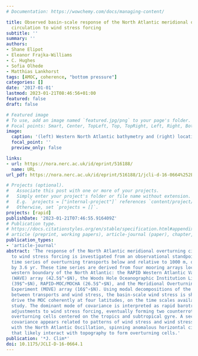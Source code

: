 ```yaml
---
# Documentation: https://wowchemy.com/docs/managing-content/

title: Observed basin-scale response of the North Atlantic meridional overturning
  circulation to wind stress forcing
subtitle: ''
summary: ''
authors:
- Shane Elipot
- Eleanor Frajka-Williams
- C. Hughes
- Sofia Olhede
- Matthias Lankhorst
tags: [AMOC, coherence, "bottom pressure"]
categories: []
date: '2017-01-01'
lastmod: 2023-01-21T08:46:56+01:00
featured: false
draft: false

# Featured image
# To use, add an image named `featured.jpg/png` to your page's folder.
# Focal points: Smart, Center, TopLeft, Top, TopRight, Left, Right, BottomLeft, Bottom, BottomRight.
image:
  caption: '(left) Western North Atlantic bathymetry and (right) locations of western boundary arrays used to derive western boundary overturning transports. At (left) the black longitude– latitude boxes delineate the close-ups at (right); (top)–(bottom) from north to south, these are RAPID WAVE Line B, Woods Hole Line W, RAPID–MOC/MOCHA (west moorings only), and MOVE array (west moorings only). '
  focal_point: ''
  preview_only: false

links:
- url: https://nora.nerc.ac.uk/id/eprint/516188/
  name: URL
url_pdf: https://nora.nerc.ac.uk/id/eprint/516188/1/jcli-d-16-0664%252E1.pdf

# Projects (optional).
#   Associate this post with one or more of your projects.
#   Simply enter your project's folder or file name without extension.
#   E.g. `projects = ["internal-project"]` references `content/project/deep-learning/index.md`.
#   Otherwise, set `projects = []`.
projects: [rapid]
publishDate: '2023-01-21T07:46:55.916409Z'
# Publication type.
# https://docs.citationstyles.org/en/stable/specification.html#appendix-iii-types
# article (preprint, working papers), article-journal (paper), chapter, dataset, document (catch all), motion_picture (video), post (post on online forum), post-weblog (post on blog), report (technical report, with container-title for chapter within larger report), software, thesis, citation-key (bibtex key) or citation-label (Ferr78, formatted as output label), doi, event-title (name of event), event-place (geographic location), keyword, language (e.g., en or de), license (copyright information), note (descriptive note), publisher, title, t
publication_types:
- 'article-journal'
abstract: 'The response of the North Atlantic meridional overturning circulation (MOC)
  to wind stress forcing is investigated from an observational standpoint, using four
  time series of overturning transports below and relative to 1000 m, overlapping
  by 3.6 yr. These time series are derived from four mooring arrays located on the
  western boundary of the North Atlantic: the RAPID Western Atlantic Variability Experiment
  (WAVE) array (42.5$^∘$N), the Woods Hole Oceanographic Institution Line W array
  (39$^∘$N), RAPID–MOC/MOCHA (26.5$^∘$N), and the Meridional Overturning Variability
  Experiment (MOVE) array (16$^∘$N). Using modal decompositions of the analytic cross-correlation
  between transports and wind stress, the basin-scale wind stress is shown to significantly
  drive the MOC coherently at four latitudes, on the time scales available for this
  study. The dominant mode of covariance is interpreted as rapid barotropic oceanic
  adjustments to wind stress forcing, eventually forming two counterrotating Ekman
  overturning cells centered on the tropics and subtropical gyre. A second mode of
  covariance appears related to patterns of wind stress and wind stress curl associated
  with the North Atlantic Oscillation, spinning anomalous horizontal circulations
  that likely interact with topography to form overturning cells.'
publication: '*J. Clim*'
doi: 10.1175/JCLI-D-16-0664.1
---
```

